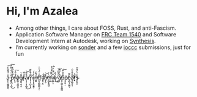 # Hi, I'm Azalea
- Among other things, I care about FOSS, Rust, and anti-Fascism.
- Application Software Manager on [FRC Team 1540](https://www.team1540.org/) and Software Development Intern at Autodesk, working on [Synthesis](https://github.com/Autodesk/synthesis).
- I’m currently working on [sonder](https://www.github.com/azaleacolburn/sonder) and a few [ioccc](https://www.ioccc.org/) submissions, just for fun

[comment]: <> (nulla crux, nulla corona)

<br>

ȃ̵̢̗͔͚͖͈̭̰͑̈́͌͋̓͠ ̵̰̗̋͗̈́̈́̿̈́͠p̶̧̪͉͓͖̀͌͛̊́̃̒̕͜r̴̙̠̘̒̎̐͐͘͠o̸̭̼̦̘̼̪̟̱̓̕g̸̭̱̹̱͔̬͒̑̔r̴̙̒̊̅̇a̴͕̖͕͎̥̪̥̓̑͌͘͜͝m̵̡̹͎̪̙̖̞̤̅̎̇̂͛͌̚ì̶̙̩͓̭̬̬̪̓̉́ͅn̸͚͈̈́͂̒̕ǧ̵̢̛̭̺͇̪̜̞̾̇̈́͗̈̍ͅ ̴̢͉͔̯͝f̸͕̅͗ȃ̶̬̗̮̉̕͝ĕ̷̛̮̪̝̥̪͈͗͐ŗ̴̭͐̈̏̏͐̾́͝i̸̞̻̜̞̎͗́͊̀̂̈́̕ȩ̶̈́̏̀̕͜ ̶͕̼̤͑̈́͂̈́͝ǎ̸̙̹̐̍̈́͒͘p̵̡̧̻̜̟͍͇̰͋̑̐͒͠p̸̡̭̦̦̆ĕ̵̢̪̖̗͚̼͊̃ͅa̵̟̗̳̠̥̹͊̎̀̄̀͋̕r̸͕͓̃̌̀͋̕͘͘š̴̡̢͍̬͛͗̀̾̆̋
<br>
<br>
